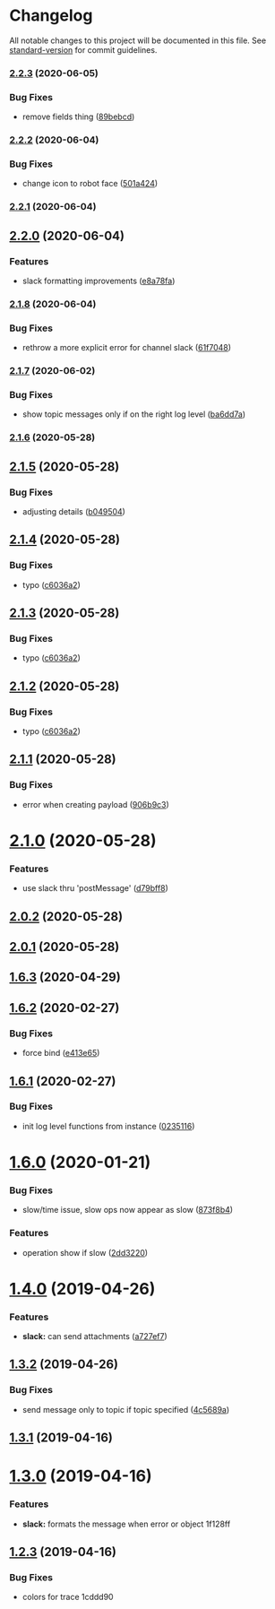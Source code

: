 # Changelog

All notable changes to this project will be documented in this file. See [standard-version](https://github.com/conventional-changelog/standard-version) for commit guidelines.

### [2.2.3](https://github.com/kasthor/yoml/compare/v2.2.2...v2.2.3) (2020-06-05)


### Bug Fixes

* remove fields thing ([89bebcd](https://github.com/kasthor/yoml/commit/89bebcd71ddc341ab7d92d039aaad4c37e880509))

### [2.2.2](https://github.com/kasthor/yoml/compare/v2.2.1...v2.2.2) (2020-06-04)


### Bug Fixes

* change icon to robot face ([501a424](https://github.com/kasthor/yoml/commit/501a4248ae74ab0442494dd2f168107c6e5b20ce))

### [2.2.1](https://github.com/kasthor/yoml/compare/v2.2.0...v2.2.1) (2020-06-04)

## [2.2.0](https://github.com/kasthor/yoml/compare/v2.1.8...v2.2.0) (2020-06-04)


### Features

* slack formatting improvements ([e8a78fa](https://github.com/kasthor/yoml/commit/e8a78fab3e9b13826f78b3feb3941c279a42b557))

### [2.1.8](https://github.com/kasthor/yoml/compare/v2.1.7...v2.1.8) (2020-06-04)


### Bug Fixes

* rethrow a more explicit error for channel slack ([61f7048](https://github.com/kasthor/yoml/commit/61f7048794411cc5f8242271c70f213f1581c780))

### [2.1.7](https://github.com/kasthor/yoml/compare/v2.1.6...v2.1.7) (2020-06-02)


### Bug Fixes

* show topic messages only if on the right log level ([ba6dd7a](https://github.com/kasthor/yoml/commit/ba6dd7aba9d05e5b6879049fa9e960321a966e89))

### [2.1.6](https://github.com/kasthor/yoml/compare/v2.1.5...v2.1.6) (2020-05-28)

## [2.1.5](https://github.com/kasthor/yoml/compare/v2.1.4...v2.1.5) (2020-05-28)


### Bug Fixes

* adjusting details ([b049504](https://github.com/kasthor/yoml/commit/b0495044fd3c9d8fcf63899eea5d1e6e3587c82c))



## [2.1.4](https://github.com/kasthor/yoml/compare/v2.1.1...v2.1.4) (2020-05-28)


### Bug Fixes

* typo ([c6036a2](https://github.com/kasthor/yoml/commit/c6036a2f7d6f875d95e92d22f3ae121a06b08591))



## [2.1.3](https://github.com/kasthor/yoml/compare/v2.1.1...v2.1.3) (2020-05-28)


### Bug Fixes

* typo ([c6036a2](https://github.com/kasthor/yoml/commit/c6036a2f7d6f875d95e92d22f3ae121a06b08591))



## [2.1.2](https://github.com/kasthor/yoml/compare/v2.1.1...v2.1.2) (2020-05-28)


### Bug Fixes

* typo ([c6036a2](https://github.com/kasthor/yoml/commit/c6036a2f7d6f875d95e92d22f3ae121a06b08591))



## [2.1.1](https://github.com/kasthor/yoml/compare/v2.1.0...v2.1.1) (2020-05-28)


### Bug Fixes

* error when creating payload ([906b9c3](https://github.com/kasthor/yoml/commit/906b9c3c447462323b5f6b95495440bd71c67bd3))



# [2.1.0](https://github.com/kasthor/yoml/compare/v2.0.2...v2.1.0) (2020-05-28)


### Features

* use slack thru 'postMessage' ([d79bff8](https://github.com/kasthor/yoml/commit/d79bff8dc93364b5e76ec636df51bddf46fb0b2c))



## [2.0.2](https://github.com/kasthor/yoml/compare/v2.0.1...v2.0.2) (2020-05-28)



## [2.0.1](https://github.com/kasthor/yoml/compare/v1.6.3...v2.0.1) (2020-05-28)



## [1.6.3](https://github.com/kasthor/yoml/compare/v1.6.2...v1.6.3) (2020-04-29)



<a name="1.6.2"></a>
## [1.6.2](https://github.com/kasthor/yoml/compare/v1.6.1...v1.6.2) (2020-02-27)


### Bug Fixes

* force bind ([e413e65](https://github.com/kasthor/yoml/commit/e413e65))



<a name="1.6.1"></a>
## [1.6.1](https://github.com/kasthor/yoml/compare/v1.6.0...v1.6.1) (2020-02-27)


### Bug Fixes

* init log level functions from instance ([0235116](https://github.com/kasthor/yoml/commit/0235116))



<a name="1.6.0"></a>
# [1.6.0](https://github.com/kasthor/yoml/compare/v1.4.0...v1.6.0) (2020-01-21)


### Bug Fixes

* slow/time issue, slow ops now appear as slow ([873f8b4](https://github.com/kasthor/yoml/commit/873f8b4))


### Features

* operation show if slow ([2dd3220](https://github.com/kasthor/yoml/commit/2dd3220))



<a name="1.4.0"></a>
# [1.4.0](https://github.com/kasthor/yoml/compare/v1.3.2...v1.4.0) (2019-04-26)


### Features

* **slack:** can send attachments ([a727ef7](https://github.com/kasthor/yoml/commit/a727ef7))



<a name="1.3.2"></a>
## [1.3.2](https://github.com/kasthor/yoml/compare/v1.3.1...v1.3.2) (2019-04-26)


### Bug Fixes

* send message only to topic if topic specified ([4c5689a](https://github.com/kasthor/yoml/commit/4c5689a))



<a name="1.3.1"></a>
## [1.3.1](https://github.com/kasthor/yoml/compare/v1.3.0...v1.3.1) (2019-04-16)



<a name="1.3.0"></a>
# [1.3.0](/compare/v1.2.3...v1.3.0) (2019-04-16)


### Features

* **slack:** formats the message when error or object 1f128ff



<a name="1.2.3"></a>
## [1.2.3](/compare/v1.2.2...v1.2.3) (2019-04-16)


### Bug Fixes

* colors for trace 1cddd90
